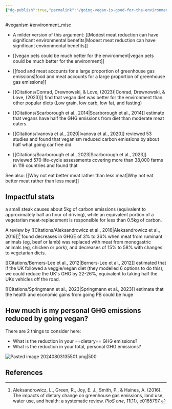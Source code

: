 ```yaml
---
{"dg-publish":true,"permalink":"/going-vegan-is-good-for-the-environment/","created":"2024-04-22T15:42:17.000+01:00","updated":"2025-09-28T23:53:53.108+01:00"}
---
```


#veganism  #environment_misc 

- A milder version of this argument: [[Modest meat reduction can have significant environmental benefits\|Modest meat reduction can have significant environmental benefits]] 
- [[vegan pets could be much better for the environment\|vegan pets could be much better for the environment]]
- [[food and meat accounts for a large proportion of greenhouse gas emissions\|food and meat accounts for a large proportion of greenhouse gas emissions]]

- [[Citations/Conrad, Drewnowski, & Love, (2023)\|Conrad, Drewnowski, & Love, (2023)]] find that vegan diet was better for the environment than other popular diets (Low grain, low carb, low fat, and fasting)
- [[Citations/Scarborough et al., 2014\|Scarborough et al., 2014]] estimate that vegans have half the GHG emissions from diet than moderate meat eaters.
- [[Citations/Ivanova et al., 2020\|Ivanova et al., 2020]] reviewed 53 studies and found that veganism reduced carbon emissions by about half what going car free did
- [[Citations/Scarborough et al., 2023\|Scarborough et al., 2023]] reviewed 570 life-cycle assessments covering more than 38,000 farms in 119 countries and found that 

See also: [[Why not eat better meat rather than less meat\|Why not eat better meat rather than less meat]]
## Impactful stats
a small steak causes about 5kg of carbon emissions (equivalent to approximately half an hour of driving), while an equivalent portion of a vegetarian meat-replacement is responsible for less than 0.5kg of carbon.

A review by [[Citations/Aleksandrowicz et al., 2016\|Aleksandrowicz et al., 2016]][^1] found decreases in GHGE of 3% to 36% when meat from ruminant animals (eg, beef or lamb) was replaced with meat from monogastric animals (eg, chicken or pork), and decreases of 15% to 58% with changes to vegetarian diets.

[[Citations/Berners-Lee et al., 2012\|Berners-Lee et al., 2012]] estimated that if the UK followed a veggie/vegan diet (they modelled 6 options to do this), we could reduce the UK's GHG by 22-26%, equivalent to taking half the UKs vehicles off the road.

[[Citations/Springmann et al., 2023\|Springmann et al., 2023]] estimate that the health and economic gains from going PB could be huge

## How much is my personal GHG emissions reduced by going vegan?
There are 2 things to consider here:
- What is the reduction in your ==dietary== GHG emissions?
- What is the reduction in your total, personal GHG emissions?

![Pasted image 20240803135501.png|500](/img/user/Pasted%20image%2020240803135501.png)



## References
[^1]: Aleksandrowicz, L., Green, R., Joy, E. J., Smith, P., & Haines, A. (2016). The impacts of dietary change on greenhouse gas emissions, land use, water use, and health: a systematic review. _PloS one_, _11_(11), e0165797.
[^2]: Conrad, Z., Drewnowski, A., Belury, M. A., & Love, D. C. (2023). Greenhouse gas emissions, cost, and diet quality of specific diet patterns in the United States. _The American Journal of Clinical Nutrition_, _117_(6), 1186-1194.